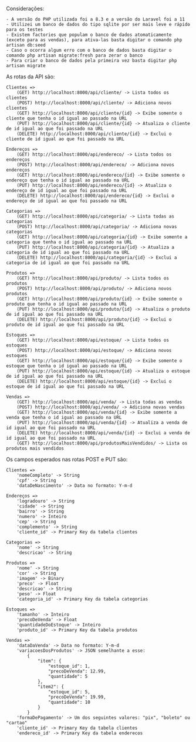 Considerações:

    - A versão do PHP utilizada foi a 8.3 e a versão do Laravel foi a 11
    - Utilizei um banco de dados do tipo sqlite por ser mais leve e rápido para os testes
    - Existem factories que populam o banco de dados atomaticamente (exceto para as vendas), para ativa-las basta digitar o comando php artisan db:seed
    - Caso o ocorra algum erro com o banco de dados basta digitar o comando php artisan migrate:fresh para zerar o banco
    - Para criar o banco de dados pela primeira vez basta digitar php artisan migrate

As rotas da API são:

    Clientes => 
        (GET) http://localhost:8000/api/cliente/ -> Lista todos os clientes
        (POST) http://localhost:8000/api/cliente/ -> Adiciona novos clientes
        (GET) http://localhost:8000/api/cliente/{id} -> Exibe somente o cliente que tenha o id igual ao passado na URL
        (PUT) http://localhost:8000/api/cliente/{id} -> Atualiza o cliente de id igual ao que foi passado na URL
        (DELETE) http://localhost:8000/api/cliente/{id} -> Exclui o cliente de id igual ao que foi passado na URL
    
    Endereços => 
        (GET) http://localhost:8000/api/endereco/ -> Lista todos os endereços
        (POST) http://localhost:8000/api/endereco/ -> Adiciona novos endereços
        (GET) http://localhost:8000/api/endereco/{id} -> Exibe somente o endereço que tenha o id igual ao passado na URL
        (PUT) http://localhost:8000/api/endereco/{id} -> Atualiza o endereço de id igual ao que foi passado na URL
        (DELETE) http://localhost:8000/api/endereco/{id} -> Exclui o endereço de id igual ao que foi passado na URL
    
    Categorias => 
        (GET) http://localhost:8000/api/categoria/ -> Lista todas as categorias
        (POST) http://localhost:8000/api/categoria/ -> Adiciona novas categorias
        (GET) http://localhost:8000/api/categoria/{id} -> Exibe somente a categoria que tenha o id igual ao passado na URL
        (PUT) http://localhost:8000/api/categoria/{id} -> Atualiza a categoria de id igual ao que foi passado na URL
        (DELETE) http://localhost:8000/api/categoria/{id} -> Exclui a categoria de id igual ao que foi passado na URL
    
    Produtos => 
        (GET) http://localhost:8000/api/produto/ -> Lista todos os produtos
        (POST) http://localhost:8000/api/produto/ -> Adiciona novos produtos
        (GET) http://localhost:8000/api/produto/{id} -> Exibe somente o produto que tenha o id igual ao passado na URL
        (PUT) http://localhost:8000/api/produto/{id} -> Atualiza o produto de id igual ao que foi passado na URL
        (DELETE) http://localhost:8000/api/produto/{id} -> Exclui o produto de id igual ao que foi passado na URL
    
    Estoques => 
        (GET) http://localhost:8000/api/estoque/ -> Lista todos os estoques
        (POST) http://localhost:8000/api/estoque/ -> Adiciona novos estoques
        (GET) http://localhost:8000/api/estoque/{id} -> Exibe somente o estoque que tenha o id igual ao passado na URL
        (PUT) http://localhost:8000/api/estoque/{id} -> Atualiza o estoque de id igual ao que foi passado na URL
        (DELETE) http://localhost:8000/api/estoque/{id} -> Exclui o estoque de id igual ao que foi passado na URL
    
    Vendas => 
        (GET) http://localhost:8000/api/venda/ -> Lista todas as vendas
        (POST) http://localhost:8000/api/venda/ -> Adiciona novas vendas
        (GET) http://localhost:8000/api/venda/{id} -> Exibe somente a venda que tenha o id igual ao passado na URL
        (PUT) http://localhost:8000/api/venda/{id} -> Atualiza a venda de id igual ao que foi passado na URL
        (DELETE) http://localhost:8000/api/venda/{id} -> Exclui a venda de id igual ao que foi passado na URL
        (GET) http://localhost:8000/api/produtosMaisVendidos/ -> Lista os produtos mais vendidos

Os campos esperados nas rotas POST e PUT são:

    Clientes =>
        'nomeCompleto' -> String
        'cpf' -> String
        'dataDeNascimento' -> Data no formato: Y-m-d

    Endereços =>
        'logradouro' -> String
        'cidade' -> String
        'bairro' -> String
        'numero' -> Inteiro
        'cep' -> String
        'complemento' -> String
        'cliente_id' -> Primary Key da tabela clientes

    Categorias =>
        'nome' -> String
        'descricao' -> String

    Produtos =>
        'nome' -> String
        'cor' -> String
        'imagem' -> Binary
        'preco' -> Float
        'descricao' -> String
        'peso' -> Float
        'categoria_id' -> Primary Key da tabela categorias

    Estoques =>
        'tamanho' -> Inteiro
        'precoDeVenda' -> Float
        'quantidadeDoEstoque' -> Inteiro
        'produto_id' -> Primary Key da tabela produtos

    Vendas =>
        'dataDaVenda' -> Data no formato: Y-m-d
        'variacoesDosProdutos' -> JSON semelhante a esse:
            {
                "item": {
                    "estoque_id": 1,
                    "precoDeVenda": 12.99,
                    "quantidade": 5
                },
                "item2": {
                    "estoque_id": 5,
                    "precoDeVenda": 19.99,
                    "quantidade": 10
                }
            }
        'formaDePagamento' -> Um dos seguintes valores: "pix", "boleto" ou "cartao"
        'cliente_id' -> Primary Key da tabela clientes
        'endereco_id' -> Primary Key da tabela enderecos
